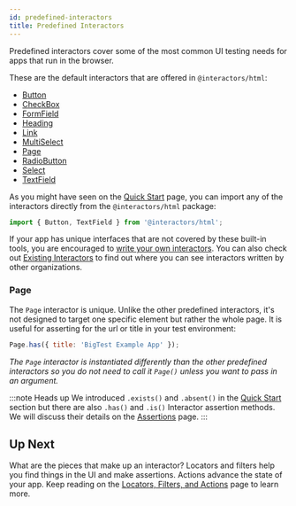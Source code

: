 ```yaml
---
id: predefined-interactors
title: Predefined Interactors
---
```


Predefined interactors cover some of the most common UI testing needs for apps that run in the browser.

These are the default interactors that are offered in `@interactors/html`:

- [Button](https://github.com/thefrontside/interactors/blob/main/packages/html/src/definitions/button.ts)
- [CheckBox](https://github.com/thefrontside/interactors/blob/main/packages/html/src/definitions/check-box.ts)
- [FormField](https://github.com/thefrontside/interactors/blob/main/packages/html/src/definitions/form-field.ts)
- [Heading](https://github.com/thefrontside/interactors/blob/main/packages/html/src/definitions/heading.ts)
- [Link](https://github.com/thefrontside/interactors/blob/main/packages/html/src/definitions/link.ts)
- [MultiSelect](https://github.com/thefrontside/interactors/blob/main/packages/html/src/definitions/multi-select.ts)
- [Page](https://github.com/thefrontside/interactors/blob/main/packages/html/src/page.ts)
- [RadioButton](https://github.com/thefrontside/interactors/blob/main/packages/html/src/definitions/radio-button.ts)
- [Select](https://github.com/thefrontside/interactors/blob/main/packages/html/src/definitions/select.ts)
- [TextField](https://github.com/thefrontside/interactors/blob/main/packages/html/src/definitions/text-field.ts)

As you might have seen on the [Quick Start](/docs/) page, you can import any of the interactors directly from the `@interactors/html` package:

```js
import { Button, TextField } from '@interactors/html';
```

If your app has unique interfaces that are not covered by these built-in tools, you are encouraged to [write your own interactors](/docs/write-your-own). You can also check out [Existing Interactors](/docs/existing-interactors) to find out where you can see interactors written by other organizations.

### Page

The `Page` interactor is unique. Unlike the other predefined interactors, it's not designed to target one specific element but rather the whole page. It is useful for asserting for the url or title in your test environment:

```js
Page.has({ title: 'BigTest Example App' });
```
_The `Page` interactor is instantiated differently than the other predefined interactors so you do not need to call it `Page()` unless you want to pass in an argument._

:::note Heads up
We introduced `.exists()` and `.absent()` in the [Quick Start](/docs/) section but there are also `.has()` and `.is()` Interactor assertion methods. We will discuss their details on the [Assertions](/docs/assertions) page.
:::

## Up Next

What are the pieces that make up an interactor? Locators and filters help you find things in the UI and make assertions. Actions advance the state of your app. Keep reading on the [Locators, Filters, and Actions](/docs/locators-filters-actions) page to learn more.
